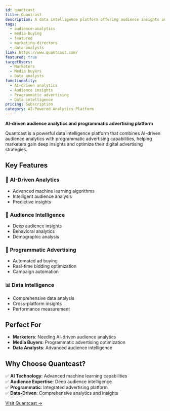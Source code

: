 ```yaml
---
id: quantcast
title: Quantcast
description: A data intelligence platform offering audience insights and programmatic advertising.
tags:
  - audience-analytics
  - media-buying
  - featured
  - marketing-directors
  - data-analysts
link: https://www.quantcast.com/
featured: true
targetUsers:
  - Marketers
  - Media buyers
  - Data analysts
functionality:
  - AI-driven analytics
  - Audience insights
  - Programmatic advertising
  - Data intelligence
pricing: Subscription
category: AI-Powered Analytics Platform
---
```


**AI-driven audience analytics and programmatic advertising platform**

Quantcast is a powerful data intelligence platform that combines AI-driven audience analytics with programmatic advertising capabilities, helping marketers gain deep insights and optimize their digital advertising strategies.

## Key Features

### 🤖 **AI-Driven Analytics**
- Advanced machine learning algorithms
- Intelligent audience analysis
- Predictive insights

### 👥 **Audience Intelligence**
- Deep audience insights
- Behavioral analytics
- Demographic analysis

### 🛒 **Programmatic Advertising**
- Automated ad buying
- Real-time bidding optimization
- Campaign automation

### 📊 **Data Intelligence**
- Comprehensive data analysis
- Cross-platform insights
- Performance measurement

## Perfect For

- **Marketers**: Needing AI-driven audience analytics
- **Media Buyers**: Programmatic advertising optimization
- **Data Analysts**: Advanced audience intelligence

## Why Choose Quantcast?

✅ **AI Technology**: Advanced machine learning capabilities  
✅ **Audience Expertise**: Deep audience intelligence  
✅ **Programmatic**: Integrated advertising platform  
✅ **Data-Driven**: Comprehensive analytics and insights  

[Visit Quantcast →](https://www.quantcast.com/) 